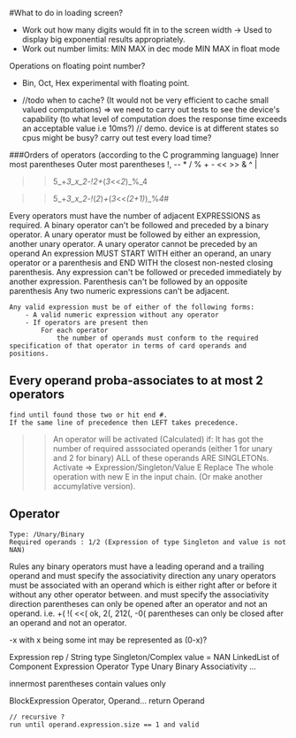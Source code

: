 #What to do in loading screen?
- Work out how many digits would fit in to the screen width -> 
	Used to display big exponential results appropriately.
- Work out number limits:
	MIN MAX in dec mode
	MIN MAX in float mode

Operations on floating point number?
- Bin, Oct, Hex experimental with floating point.

- //todo when to cache?
    (It would not be very efficient to cache small valued computations)
    => we need to carry out tests to see the device's capability (to what level of computation does the response time 
    exceeds an acceptable value i.e 10ms?)
    // demo. device is at different states so cpus might be busy? carry out test every load time?

###Orders of operators (according to the C programming language) 
    Inner most parentheses
    Outer most parentheses
    !, --
    * / %
    + -
    << >>
    &
    ^
    |

>> 5_+_3_x_2_-_!_2_+_(_3_<<_2_)_%_4

>> 5_+_3_x_2_-_!_(_2_)_+_(_3_<<_(_2_+_1_)_)_%_4_#

Every operators must have the number of adjacent EXPRESSIONS as required.
A binary operator can't be followed and preceded by a binary operator.
A unary operator must be followed by either an expression, another unary operator.
A unary operator cannot be preceded by an operand
An expression MUST START WITH either an operand, an unary operator or a parenthesis
        and END WITH the closest non-nested closing parenthesis.
Any expression can't be followed or preceded immediately by another expression.
    Parenthesis can't be followed by an opposite parenthesis
    Any two numeric expressions can't be adjacent.

    Any valid expression must be of either of the following forms:
        - A valid numeric expression without any operator
        - If operators are present then
            For each operator
                the number of operands must conform to the required specification of that operator in terms of card operands and positions.

## Every operand proba-associates to at most 2 operators
    find until found those two or hit end #.
    If the same line of precedence then LEFT takes precedence.

>>An operator will be activated (Calculated) if:
    It has got the number of required asssociated operands (either 1 for unary and 2 for binary)
    ALL of these operands ARE SINGLETONs.
    Activate => Expression/Singleton/Value E
        Replace The whole operation with new E in the input chain. (Or make another accumylative version).

##    Operator
    Type: /Unary/Binary
    Required operands : 1/2 (Expression of type Singleton and value is not NAN)

Rules
 any binary operators must have a leading operand and a trailing operand and must specify the associativity direction
 any unary operators must be associated with an operand which is either right after or before it without any other operator between.
 and must specify the associativity direction
 parentheses can only be opened after an operator and not an operand. i.e. +( !( <<( ok, 2(, 212(, -0(
 parentheses can only be closed after an operand and not an operator.

 -x with x being some int may be represented as (0-x)?

Expression
    rep / String
    type Singleton/Complex
    value = NAN
    LinkedList of Component
        Expression
        Operator
            Type
                Unary
                Binary
            Associativity
        ...

innermost parentheses contain values only

BlockExpression
    Operator, Operand...
    return Operand

    // recursive ?
    run until operand.expression.size == 1 and valid

